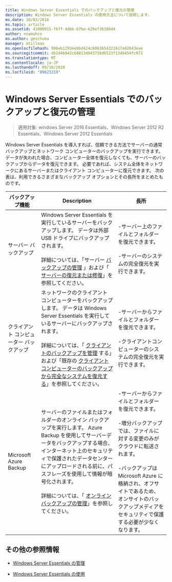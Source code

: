```yaml
---
title: Windows Server Essentials でのバックアップと復元の管理
description: Windows Server Essentials の使用方法について説明します。
ms.date: 10/03/2016
ms.topic: article
ms.assetid: 41000915-f6ff-4dbb-b7be-629ef36386d4
author: nnamuhcs
ms.author: geschuma
manager: mtillman
ms.openlocfilehash: 996eb1293eebbd424c6063654322617a92043eae
ms.sourcegitcommit: db2d46842c68813d043738d6523f13d8454fc972
ms.translationtype: MT
ms.contentlocale: ja-JP
ms.lasthandoff: 09/10/2020
ms.locfileid: "89623219"
---
```

# <a name="manage-backup-and-restore-in-windows-server-essentials"></a>Windows Server Essentials でのバックアップと復元の管理

>適用対象: windows Server 2016 Essentials、Windows Server 2012 R2 Essentials、Windows Server 2012 Essentials

 Windows Server Essentials を導入すれば、信頼できる方法でサーバーの通常バックアップとネットワーク コンピューターのバックアップを実行できます。 データが失われた場合、コンピューター全体を復元しなくても、サーバーのバックアップからデータを復元できます。 必要であれば、システム全体をネットワークにあるサーバーまたはクライアント コンピューターに復元できます。 次の表は、利用できるさまざまなバックアップ オプションとその長所をまとめたものです。

|バックアップ機能|Description|長所|
|--------------------|-----------------|----------------|
|サーバー バックアップ|Windows Server Essentials を実行しているサーバーをバックアップします。 データは外部 USB ドライブにバックアップされます。<br /><br /> 詳細については、「サーバー [バックアップの管理](Manage-Server-Backup-in-Windows-Server-Essentials.md) 」および「 [サーバーの復元または修復](Restore-or-repair-your-server-running-Windows-Server-Essentials.md)」を参照してください。|-サーバー上のファイルとフォルダーを復元できます。<br /><br /> -サーバーのシステムの完全復元を実行できます。|
|クライアント コンピューター バックアップ|ネットワークのクライアント コンピューターをバックアップします。 データは Windows Server Essentials を実行しているサーバーにバックアップされます。<br /><br /> 詳細については、「 [クライアントのバックアップを管理](Manage-Client-Computer-Backup-in-Windows-Server-Essentials.md) する」および「既存の [クライアントコンピューターのバックアップから完全なシステムを復元する](Restore-a-full-system-from-an-existing-client-computer-backup.md)」を参照してください。|-サーバーからファイルとフォルダーを復元できます。<br /><br /> -クライアントコンピューターのシステムの完全復元を実行できます。|
| Microsoft Azure Backup|サーバーのファイルまたはフォルダーのオンライン バックアップを実行します。 Azure Backup を使用してサーバーデータをバックアップする場合、インターネット上のセキュリティで保護されたデータセンターにアップロードされる前に、パスフレーズを使用して情報が暗号化されます。<br /><br /> 詳細については、「 [オンラインバックアップの管理](Manage-Online-Backup-in-Windows-Server-Essentials.md)」を参照してください。|-サーバーからファイルとフォルダーを復元できます。<br /><br /> -増分バックアップでは、ファイルに対する変更のみがクラウドに転送されます。<br /><br /> -バックアップは Microsoft Azure に格納され、オフサイトであるため、オンサイトのバックアップメディアをセキュリティで保護する必要が少なくなります。|

## <a name="additional-references"></a>その他の参照情報

-   [Windows Server Essentials の管理](Manage-Windows-Server-Essentials.md)

-   [Windows Server Essentials の使用](../use/Use-Windows-Server-Essentials.md)
